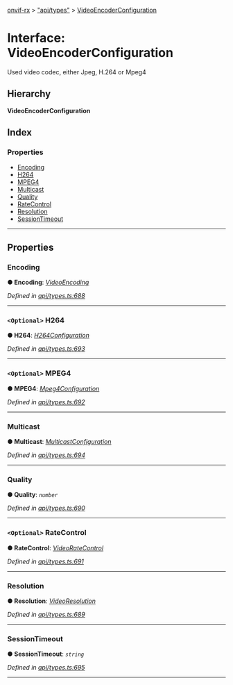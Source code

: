[onvif-rx](../README.md) > ["api/types"](../modules/_api_types_.md) > [VideoEncoderConfiguration](../interfaces/_api_types_.videoencoderconfiguration.md)

# Interface: VideoEncoderConfiguration

Used video codec, either Jpeg, H.264 or Mpeg4

## Hierarchy

**VideoEncoderConfiguration**

## Index

### Properties

* [Encoding](_api_types_.videoencoderconfiguration.md#encoding)
* [H264](_api_types_.videoencoderconfiguration.md#h264)
* [MPEG4](_api_types_.videoencoderconfiguration.md#mpeg4)
* [Multicast](_api_types_.videoencoderconfiguration.md#multicast)
* [Quality](_api_types_.videoencoderconfiguration.md#quality)
* [RateControl](_api_types_.videoencoderconfiguration.md#ratecontrol)
* [Resolution](_api_types_.videoencoderconfiguration.md#resolution)
* [SessionTimeout](_api_types_.videoencoderconfiguration.md#sessiontimeout)

---

## Properties

<a id="encoding"></a>

###  Encoding

**● Encoding**: *[VideoEncoding](../enums/_api_types_.videoencoding.md)*

*Defined in [api/types.ts:688](https://github.com/patrickmichalina/onvif-rx/blob/f117e44/src/api/types.ts#L688)*

___
<a id="h264"></a>

### `<Optional>` H264

**● H264**: *[H264Configuration](_api_types_.h264configuration.md)*

*Defined in [api/types.ts:693](https://github.com/patrickmichalina/onvif-rx/blob/f117e44/src/api/types.ts#L693)*

___
<a id="mpeg4"></a>

### `<Optional>` MPEG4

**● MPEG4**: *[Mpeg4Configuration](_api_types_.mpeg4configuration.md)*

*Defined in [api/types.ts:692](https://github.com/patrickmichalina/onvif-rx/blob/f117e44/src/api/types.ts#L692)*

___
<a id="multicast"></a>

###  Multicast

**● Multicast**: *[MulticastConfiguration](_api_types_.multicastconfiguration.md)*

*Defined in [api/types.ts:694](https://github.com/patrickmichalina/onvif-rx/blob/f117e44/src/api/types.ts#L694)*

___
<a id="quality"></a>

###  Quality

**● Quality**: *`number`*

*Defined in [api/types.ts:690](https://github.com/patrickmichalina/onvif-rx/blob/f117e44/src/api/types.ts#L690)*

___
<a id="ratecontrol"></a>

### `<Optional>` RateControl

**● RateControl**: *[VideoRateControl](_api_types_.videoratecontrol.md)*

*Defined in [api/types.ts:691](https://github.com/patrickmichalina/onvif-rx/blob/f117e44/src/api/types.ts#L691)*

___
<a id="resolution"></a>

###  Resolution

**● Resolution**: *[VideoResolution](_api_types_.videoresolution.md)*

*Defined in [api/types.ts:689](https://github.com/patrickmichalina/onvif-rx/blob/f117e44/src/api/types.ts#L689)*

___
<a id="sessiontimeout"></a>

###  SessionTimeout

**● SessionTimeout**: *`string`*

*Defined in [api/types.ts:695](https://github.com/patrickmichalina/onvif-rx/blob/f117e44/src/api/types.ts#L695)*

___

